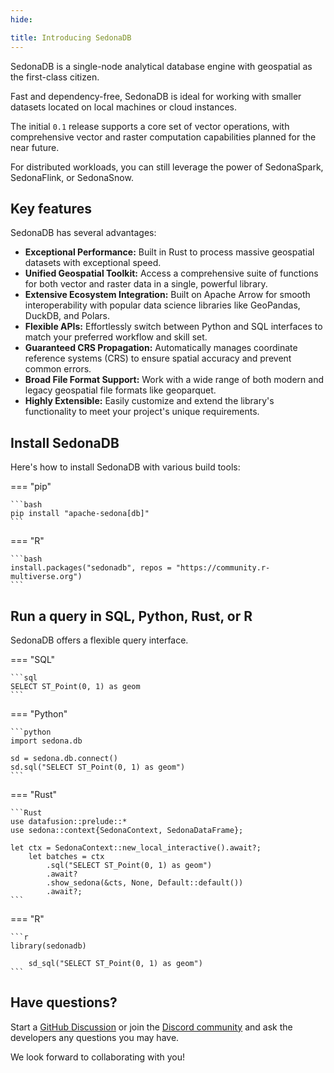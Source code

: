 ```yaml
---
hide:

title: Introducing SedonaDB
---
```


<!---
  Licensed to the Apache Software Foundation (ASF) under one
  or more contributor license agreements.  See the NOTICE file
  distributed with this work for additional information
  regarding copyright ownership.  The ASF licenses this file
  to you under the Apache License, Version 2.0 (the
  "License"); you may not use this file except in compliance
  with the License.  You may obtain a copy of the License at

    http://www.apache.org/licenses/LICENSE-2.0

  Unless required by applicable law or agreed to in writing,
  software distributed under the License is distributed on an
  "AS IS" BASIS, WITHOUT WARRANTIES OR CONDITIONS OF ANY
  KIND, either express or implied.  See the License for the
  specific language governing permissions and limitations
  under the License.
-->

SedonaDB is a single-node analytical database engine with geospatial as the first-class citizen.

Fast and dependency-free, SedonaDB is ideal for working with smaller datasets located on local machines or cloud instances.

The initial `0.1` release supports a core set of vector operations, with comprehensive vector and raster computation capabilities planned for the near future.

For distributed workloads, you can still leverage the power of SedonaSpark, SedonaFlink, or SedonaSnow.

## Key features

SedonaDB has several advantages:

* **Exceptional Performance:** Built in Rust to process massive geospatial datasets with exceptional speed.
* **Unified Geospatial Toolkit:** Access a comprehensive suite of functions for both vector and raster data in a single, powerful library.
* **Extensive Ecosystem Integration:** Built on Apache Arrow for smooth interoperability with popular data science libraries like GeoPandas, DuckDB, and Polars.
* **Flexible APIs:** Effortlessly switch between Python and SQL interfaces to match your preferred workflow and skill set.
* **Guaranteed CRS Propagation:** Automatically manages coordinate reference systems (CRS) to ensure spatial accuracy and prevent common errors.
* **Broad File Format Support:** Work with a wide range of both modern and legacy geospatial file formats like geoparquet.
* **Highly Extensible:** Easily customize and extend the library's functionality to meet your project's unique requirements.

## Install SedonaDB

Here's how to install SedonaDB with various build tools:

=== "pip"

	```bash
	pip install "apache-sedona[db]"
	```

=== "R"

	```bash
	install.packages("sedonadb", repos = "https://community.r-multiverse.org")
	```

## Run a query in SQL, Python, Rust, or R

SedonaDB offers a flexible query interface.

=== "SQL"

	```sql
	SELECT ST_Point(0, 1) as geom
	```

=== "Python"

	```python
	import sedona.db

	sd = sedona.db.connect()
	sd.sql("SELECT ST_Point(0, 1) as geom")
	```

=== "Rust"

	```Rust
	use datafusion::prelude::*
	use sedona::context{SedonaContext, SedonaDataFrame};

	let ctx = SedonaContext::new_local_interactive().await?;
        let batches = ctx
            .sql("SELECT ST_Point(0, 1) as geom")
            .await?
            .show_sedona(&cts, None, Default::default())
            .await?;
	```

=== "R"

	```r
	library(sedonadb)

        sd_sql("SELECT ST_Point(0, 1) as geom")
	```


## Have questions?

Start a [GitHub Discussion](https://github.com/apache/sedona-db/issues) or join the [Discord community](https://discord.com/invite/9A3k5dEBsY) and ask the developers any questions you may have.

We look forward to collaborating with you!
